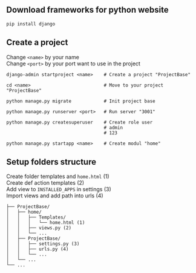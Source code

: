 ## Download frameworks for python website

```
pip install django
```

## Create a project

Change `<name>` by your name <br>
Change `<port>` by your port want to use in the project

```
django-admin startproject <name>    # Create a project "ProjectBase"

cd <name>                           # Move to your project "ProjectBase"

python manage.py migrate            # Init project base

python manage.py runserver <port>   # Run server "3001"

python manage.py createsuperuser    # Create role user
                                    # admin
                                    # 123

python manage.py startapp <name>    # Create modul "home"
```

## Setup folders structure

Create folder templates and `home.html` (1)<br>
Create def action templates (2) <br>
Add view to `INSTALLED_APPS` in settings (3)<br>
Import views and add path into urls (4)

```
├── ProjectBase/
│   ├── home/
│   │   ├── Templates/
│   │   │   └── home.html (1)
│   │   ├── views.py (2)
│   │   └── ...
│   ├── ProjectBase/
│   │   ├── settings.py (3)
│   │   ├── urls.py (4)
│   │   └── ...
│   └── ...
└── ...
```
